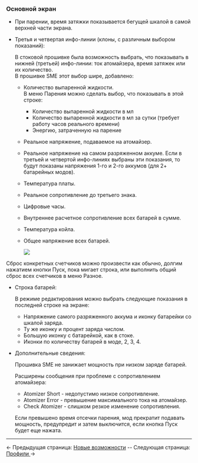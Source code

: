 ### Основной экран

* При парении, время затяжки показывается бегущей шкалой в самой верхней части экрана.

* Третья и четвертая инфо-линии (клоны, с различным выбором показаний):

    В стоковой прошивке была возможность выбрать, что показывать в нижней (третьей) инфо-линии: ток атомайзера, время затяжек или их количество.  
    В прошивке SME этот выбор шире, добавлено:
    - Количество выпаренной жидкости.  
      В меню Парения можно сделать выбор, что показывать в этой строке: 
      - Количество выпаренной жидкости в мл
      - Количество выпаренной жидкости в мл за сутки (требует работу часов реального времени)
      - Энергию, затраченную на парение
    - Реальное напряжение, подаваемое на атомайзер.
    - Реальное напряжение на самом разряженном аккуме. Если в третьей и четвертой инфо-линиях выбраны эти показания, то будут показаны напряжения 1-го и 2-го аккумов (для 2+ батарейных модов).
    - Температура платы. 
    - Реальное сопротивление до третьего знака.
    - Цифровые часы.
    - Внутреннее расчетное сопротивление всех батарей в сумме. 
    - Температура койла.
    - Общее напряжение всех батарей.

        ![](http://i345.photobucket.com/albums/p374/ClockSelect/eVic/mainscreen2_zpsclbvvdah.png)

Сброс конкретных счетчиков можно произвести как обычно, долгим нажатием кнопки Пуск, пока мигает строка, или выполнить общий сброс всех счетчиков в меню Разное.

* Строка батарей:

    В режиме редактирования можно выбрать следующие показания в последней строке на экране:
    - Напряжение самого разряженного аккума и иконку батарейки со шкалой заряда.
    - Ту же иконку и процент заряда числом.
    - Большую иконку с батарейкой, как в стоке.
    - Иконки по количеству батарей в моде, 2, 3, 4.

* Дополнительные сведения:

    Прошивка SME не занижает мощность при низком заряде батарей.

    Расширены сообщения при проблеме с сопротивлением атомайзера:
    - Atomizer Short - недопустимо низкое сопротивление.
    - Atomizer Error - превышение максимального тока на атомайзер.
    - Check Atomizer - слишком резкое изменение сопротивления.

    Если превышено время отсечки парения, мод прекратит подавать мощность, предупредит и затем выключится, если кнопка Пуск будет еще нажата.
 
-----

← Предыдущая страница: [Новые возможности](behaviourchanges_ru.md) --  Следующая страница: [Профили ](profiles_ru.md)→
